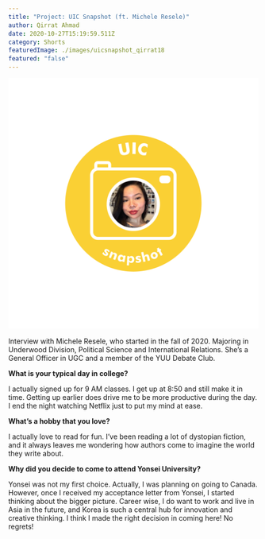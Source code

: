 ```yaml
---
title: "Project: UIC Snapshot (ft. Michele Resele)"
author: Qirrat Ahmad
date: 2020-10-27T15:19:59.511Z
category: Shorts
featuredImage: ./images/uicsnapshot_qirrat18
featured: "false"
---
```

![](images/uicsnapshot_qirrat18.png)

Interview with Michele Resele, who started in the fall of 2020. Majoring in Underwood Division, Political Science and International Relations. She’s a General Officer in UGC and a member of the YUU Debate Club.

**What is your typical day in college?**

I actually signed up for 9 AM classes. I get up at 8:50 and still make it in time. Getting up earlier does drive me to be more productive during the day. I end the night watching Netflix just to put my mind at ease.

**What’s a hobby that you love?**

I actually love to read for fun. I’ve been reading a lot of dystopian fiction, and it always leaves me wondering how authors come to imagine the world they write about.

**Why did you decide to come to attend Yonsei University?**

Yonsei was not my first choice. Actually, I was planning on going to Canada. However, once I received my acceptance letter from Yonsei, I started thinking about the bigger picture. Career wise, I do want to work and live in Asia in the future, and Korea is such a central hub for innovation and creative thinking. I think I made the right decision in coming here! No regrets!